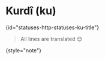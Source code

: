 # Kurdî (ku)
{id="statuses-http-statuses-ku-title"}


> All lines are translated 😊
>
{style="note"}
